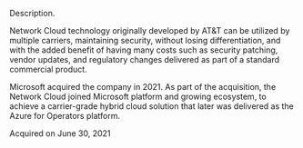 Description.

Network Cloud technology originally developed by AT&T can be utilized by multiple carriers, maintaining security, without losing differentiation, and with the added benefit of having many costs such as security patching, vendor updates, and regulatory changes delivered as part of a standard commercial product.

Microsoft acquired the company in 2021. As part of the acquisition, the Network Cloud joined Microsoft platform and growing ecosystem, to achieve a carrier-grade hybrid cloud solution that later was delivered as the Azure for Operators platform.

Acquired on June 30, 2021